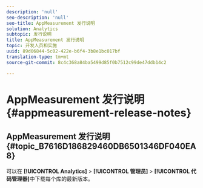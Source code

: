 ```yaml
---
description: 'null'
seo-description: 'null'
seo-title: AppMeasurement 发行说明
solution: Analytics
subtopic: 发行说明
title: AppMeasurement 发行说明
topic: 开发人员和实施
uuid: 89d06844-5c02-422e-b6f4-3b8e1bc017bf
translation-type: tm+mt
source-git-commit: 8c4c368a84ba5499d85f0b7512c99de47ddb14c2

---
```



# AppMeasurement 发行说明{#appmeasurement-release-notes}

## AppMeasurement 发行说明 {#topic_B7616D186829460DB6501346DF040EA8}

可以在 **[!UICONTROL Analytics]** &gt; **[!UICONTROL 管理员]** &gt; **[!UICONTROL 代码管理器]**&#x200B;中下载每个库的最新版本。
